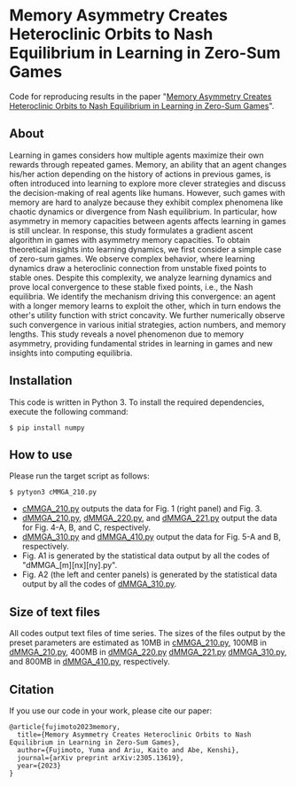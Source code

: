 # Memory Asymmetry Creates Heteroclinic Orbits to Nash Equilibrium in Learning in Zero-Sum Games
Code for reproducing results in the paper "[Memory Asymmetry Creates Heteroclinic Orbits to Nash Equilibrium in Learning in Zero-Sum Games](https://arxiv.org/abs/2305.13619)".

## About
Learning in games considers how multiple agents maximize their own rewards through repeated games. Memory, an ability that an agent changes his/her action depending on the history of actions in previous games, is often introduced into learning to explore more clever strategies and discuss the decision-making of real agents like humans. However, such games with memory are hard to analyze because they exhibit complex phenomena like chaotic dynamics or divergence from Nash equilibrium. In particular, how asymmetry in memory capacities between agents affects learning in games is still unclear. In response, this study formulates a gradient ascent algorithm in games with asymmetry memory capacities. To obtain theoretical insights into learning dynamics, we first consider a simple case of zero-sum games. We observe complex behavior, where learning dynamics draw a heteroclinic connection from unstable fixed points to stable ones. Despite this complexity, we analyze learning dynamics and prove local convergence to these stable fixed points, i.e., the Nash equilibria. We identify the mechanism driving this convergence: an agent with a longer memory learns to exploit the other, which in turn endows the other's utility function with strict concavity. We further numerically observe such convergence in various initial strategies, action numbers, and memory lengths. This study reveals a novel phenomenon due to memory asymmetry, providing fundamental strides in learning in games and new insights into computing equilibria.

## Installation
This code is written in Python 3. To install the required dependencies, execute the following command:
```
$ pip install numpy
```

## How to use

Please run the target script as follows:

```
$ pytyon3 cMMGA_210.py
```

- [cMMGA_210.py](cMMGA_210.py) outputs the data for Fig. 1 (right panel) and Fig. 3.
- [dMMGA_210.py](dMMGA_210.py), [dMMGA_220.py](dMMGA_220.py), and [dMMGA_221.py](dMMGA_221.py) output the data for Fig. 4-A, B, and C, respectively.
- [dMMGA_310.py](dMMGA_310.py) and [dMMGA_410.py](dMMGA_410.py) output the data for Fig. 5-A and B, respectively.
- Fig. A1 is generated by the statistical data output by all the codes of "dMMGA_[m][nx][ny].py".
- Fig. A2 (the left and center panels) is generated by the statistical data output by all the codes of [dMMGA_310.py](dMMGA_310.py).

## Size of text files
All codes output text files of time series.
The sizes of the files output by the preset parameters are estimated as 10MB in [cMMGA_210.py](cMMGA_210.py), 100MB in [dMMGA_210.py](dMMGA_210.py), 400MB in [dMMGA_220.py](dMMGA_220.py) [dMMGA_221.py](dMMGA_221.py) [dMMGA_310.py](dMMGA_310.py), and 800MB in [dMMGA_410.py](dMMGA_410.py), respectively.

## Citation
If you use our code in your work, please cite our paper:
```
@article{fujimoto2023memory,
  title={Memory Asymmetry Creates Heteroclinic Orbits to Nash Equilibrium in Learning in Zero-Sum Games},
  author={Fujimoto, Yuma and Ariu, Kaito and Abe, Kenshi},
  journal={arXiv preprint arXiv:2305.13619},
  year={2023}
}
```

